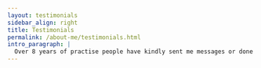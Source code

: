 ```yaml
---
layout: testimonials
sidebar_align: right
title: Testimonials
permalink: /about-me/testimonials.html
intro_paragraph: |
  Over 8 years of practise people have kindly sent me messages or done reviews for me.
---
```

